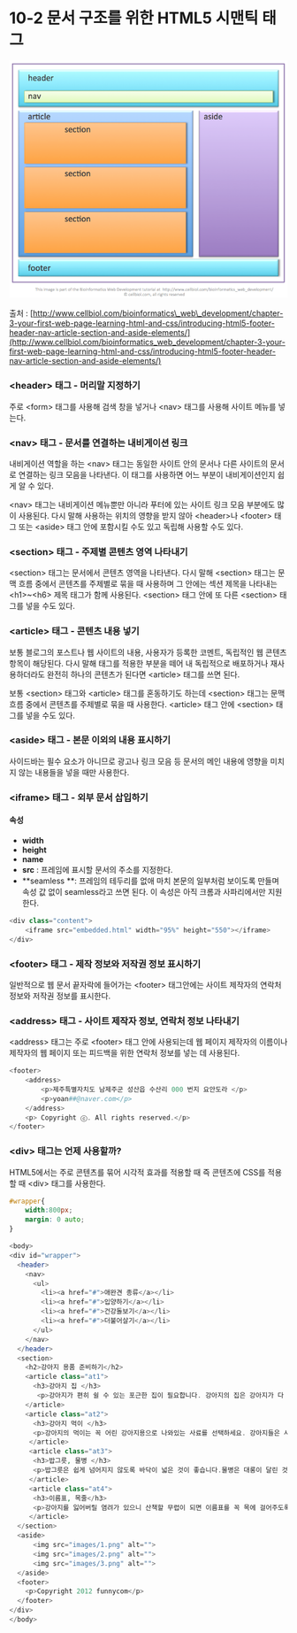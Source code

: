 # 10-2 문서 구조를 위한 HTML5 시맨틱 태그

![](/assets/semantic_tag.png)

출처 : [http://www.cellbiol.com/bioinformatics\_web\_development/chapter-3-your-first-web-page-learning-html-and-css/introducing-html5-footer-header-nav-article-section-and-aside-elements/](http://www.cellbiol.com/bioinformatics_web_development/chapter-3-your-first-web-page-learning-html-and-css/introducing-html5-footer-header-nav-article-section-and-aside-elements/)

### **&lt;header&gt;** 태그 - 머리말 지정하기

주로 &lt;form&gt; 태그를 사용해 검색 창을 넣거나 &lt;nav&gt; 태그를 사용해 사이트 메뉴를 넣는다.

### **&lt;nav&gt;** 태그 - 문서를 연결하는 내비게이션 링크

내비게이션 역할을 하는 &lt;nav&gt; 태그는 동일한 사이트 안의 문서나 다른 사이트의 문서로 연결하는 링크 모음을 나타낸다. 이 태그를 사용하면 어느 부분이 내비게이션인지 쉽게 알 수 있다.

&lt;nav&gt; 태그는 내비게이션 메뉴뿐만 아니라 푸터에 있는 사이트 링크 모음 부분에도 많이 사용된다. 다시 말해 사용하는 위치의 영향을 받지 않아 &lt;header&gt;나 &lt;footer&gt; 태그 또는 &lt;aside&gt; 태그 안에 포함시킬 수도 있고 독립해 사용할 수도 있다.

### **&lt;section&gt;** 태그 - 주제별 콘텐츠 영역 나타내기

&lt;section&gt; 태그는 문서에서 콘텐츠 영역을 나타낸다. 다시 말해 &lt;section&gt; 태그는 문맥 흐름 중에서 콘텐츠를 주제별로 묶을 때 사용하며 그 안에는 섹션 제목을 나타내는 &lt;h1&gt;~&lt;h6&gt; 제목 태그가 함께 사용된다. &lt;section&gt; 태그 안에 또 다른 &lt;section&gt; 태그를 넣을 수도 있다.

### **&lt;article&gt;** 태그 - 콘텐츠 내용 넣기

보통 블로그의 포스트나 웹 사이트의 내용, 사용자가 등록한 코멘트, 독립적인 웹 콘텐츠 항목이 해당된다. 다시 말해 태그를 적용한 부분을 떼어 내 독립적으로 배포하거나 재사용하더라도 완전히 하나의 콘텐츠가 된다면 &lt;article&gt; 태그를 쓰면 된다.

보통 &lt;section&gt; 태그와 &lt;article&gt; 태그를 혼동하기도 하는데 &lt;section&gt; 태그는 문맥 흐름 중에서 콘텐츠를 주제별로 묶을 때 사용한다. &lt;article&gt; 태그 안에 &lt;section&gt; 태그를 넣을 수도 있다.

### **&lt;aside&gt;** 태그 - 본문 이외의 내용 표시하기

사이드바는 필수 요소가 아니므로 광고나 링크 모음 등 문서의 메인 내용에 영향을 미치지 않는 내용들을 넣을 때만 사용한다.

### **&lt;iframe&gt;** 태그 - 외부 문서 삽입하기

#### 속성

* **width**
* **height**
* **name**
* **src** : 프레임에 표시할 문서의 주소를 지정한다.
* **seamless **: 프레임의 테두리를 없애 마치 본문의 일부처럼 보이도록 만들며 속성 값 없이 seamless라고 쓰면 된다. 이 속성은 아직 크롬과 사파리에서만 지원한다.

```php
<div class="content">
    <iframe src="embedded.html" width="95%" height="550"></iframe>
</div>
```

### **&lt;footer&gt;** 태그 - 제작 정보와 저작권 정보 표시하기

일반적으로 웹 문서 끝자락에 들어가는 &lt;footer&gt; 태그안에는 사이트 제작자의 연락처 정보와 저작권 정보를 표시한다.

### **&lt;address&gt;** 태그 - 사이트 제작자 정보, 연락처 정보 나타내기

&lt;address&gt; 태그는 주로 &lt;footer&gt; 태그 안에 사용되는데 웹 페이지 제작자의 이름이나 제작자의 웹 페이지 또는 피드백을 위한 연락처 정보를 넣는 데 사용된다.

```php
<footer>
    <address>
        <p>제주특별자치도 남제주군 성산읍 수산리 000 번지 요안도라 </p>
        <p>yoan##@naver.com</p>
    </address>                
    <p> Copyright ⓒ. All rights reserved.</p>      
</footer>
```

### **&lt;div&gt;** 태그는 언제 사용할까?

HTML5에서는 주로 콘텐츠를 묶어 시각적 효과를 적용할 때 즉 콘텐츠에 CSS를 적용할 때 &lt;div&gt; 태그를 사용한다.

```css
#wrapper{
    width:800px;
    margin: 0 auto;    
}
```

```php
<body>
<div id="wrapper">
  <header>
    <nav>
      <ul>
        <li><a href="#">애완견 종류</a></li>
        <li><a href="#">입양하기</a></li>
        <li><a href="#">건강돌보기</a></li>
        <li><a href="#">더불어살기</a></li>
      </ul>
    </nav>
  </header>
  <section>
    <h2>강아지 용품 준비하기</h2>
    <article class="at1">  
      <h3>강아지 집 </h3>
       <p>강아지가 편히 쉴 수 있는 포근한 집이 필요합니다. 강아지의 집은 강아지가 다 큰 후에도 계속 쓸 수 있는 집으로 구입하세요.집을 구입하실 때는 박음질이 잘 되어 있는지, 세탁이 간편한 제품인지 꼭 확인하시고 고르시는 것이 좋습니다.</p>
    </article>
    <article class="at2"> 
      <h3>강아지 먹이 </h3>
      <p>강아지의 먹이는 꼭 어린 강아지용으로 나와있는 사료를 선택하세요. 강아지들은 사람에 비해 성장속도가 8배정도 빠르답니다. 따라서 강아지에게는 성장속도에 맞는 사료를 급여하셔야 합니다. 사람이 먹는 음식을 먹게 되면 양념과 향신료에 입맛이 익숙해지고, 비만이 될 가능성이 매우 높아집니다. 강아지용 사료는 생후 12개월까지 급여하셔야 합니다.</p>
     </article>
     <article class="at3"> 
      <h3>밥그릇, 물병 </h3>
      <p>밥그릇은 쉽게 넘어지지 않도록 바닥이 넓은 것이 좋습니다.물병은 대롱이 달린 것으로 선택하세요. 밥그릇에 물을 주게 되면 입 주변에 털이 모두 젖기 때문에 비위생적이므로 대롱을 통해서 물을 먹을 수 있는 물병을 마련하시는 것이 좋습니다.</p>
     </article>
     <article class="at4"> 
      <h3>이름표, 목줄</h3> 
      <p>강아지를 잃어버릴 염려가 있으니 산책할 무렵이 되면 이름표를 꼭 목에 걸어주도록 하세요. 그리고 방울이 달린 목걸이를 하고자 하실 때는 신중하셔야 합니다. 움직일 때마다 방울이 딸랑 거리면 신경이 예민한 강아지들에게는 좋지 않은 영향을 끼칠 수 있기 때문입니다.</p>
     </article>
  </section>
  <aside>
      <img src="images/1.png" alt="">
      <img src="images/2.png" alt="">
      <img src="images/3.png" alt="">
  </aside>
  <footer>
    <p>Copyright 2012 funnycom</p>
  </footer>
</div>
</body>
```



